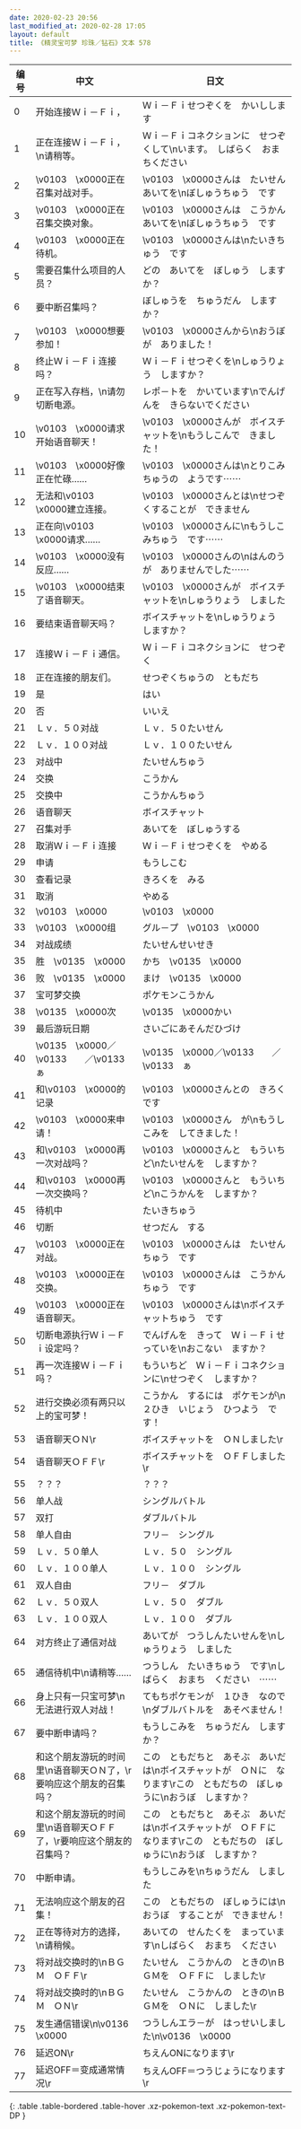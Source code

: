 ```yaml
---
date: 2020-02-23 20:56
last_modified_at: 2020-02-28 17:05
layout: default
title: 《精灵宝可梦 珍珠／钻石》文本 578
---
```

| 编号 | 中文 | 日文 |
| ---- | ---- | ---- |
| 0 | 开始连接Ｗｉ－Ｆｉ， | Ｗｉ－Ｆｉせつぞくを　かいしします |
| 1 | 正在连接Ｗｉ－Ｆｉ，\n请稍等。 | Ｗｉ－Ｆｉコネクションに　せつぞくして\nいます。　しばらく　おまちください |
| 2 | \v0103　\x0000正在召集对战对手。 | \v0103　\x0000さんは　たいせんあいてを\nぼしゅうちゅう　です |
| 3 | \v0103　\x0000正在召集交换对象。 | \v0103　\x0000さんは　こうかんあいてを\nぼしゅうちゅう　です |
| 4 | \v0103　\x0000正在待机。 | \v0103　\x0000さんは\nたいきちゅう　です |
| 5 | 需要召集什么项目的人员？ | どの　あいてを　ぼしゅう　しますか？ |
| 6 | 要中断召集吗？ | ぼしゅうを　ちゅうだん　しますか？ |
| 7 | \v0103　\x0000想要参加！ | \v0103　\x0000さんから\nおうぼが　ありました！ |
| 8 | 终止Ｗｉ－Ｆｉ连接吗？ | Ｗｉ－Ｆｉせつぞくを\nしゅうりょう　しますか？ |
| 9 | 正在写入存档，\n请勿切断电源。 | レポ－トを　かいています\nでんげんを　きらないでください |
| 10 | \v0103　\x0000请求开始语音聊天！ | \v0103　\x0000さんが　ボイスチャットを\nもうしこんで　きました！ |
| 11 | \v0103　\x0000好像正在忙碌…… | \v0103　\x0000さんは\nとりこみちゅうの　ようです⋯⋯ |
| 12 | 无法和\v0103　\x0000建立连接。 | \v0103　\x0000さんとは\nせつぞくすることが　できません |
| 13 | 正在向\v0103　\x0000请求…… | \v0103　\x0000さんに\nもうしこみちゅう　です⋯⋯ |
| 14 | \v0103　\x0000没有反应…… | \v0103　\x0000さんの\nはんのうが　ありませんでした⋯⋯ |
| 15 | \v0103　\x0000结束了语音聊天。 | \v0103　\x0000さんが　ボイスチャットを\nしゅうりょう　しました |
| 16 | 要结束语音聊天吗？ | ボイスチャットを\nしゅうりょう　しますか？ |
| 17 | 连接Ｗｉ－Ｆｉ通信。 | Ｗｉ－Ｆｉコネクションに　せつぞく |
| 18 | 正在连接的朋友们。 | せつぞくちゅうの　ともだち |
| 19 | 是 | はい |
| 20 | 否 | いいえ |
| 21 | Ｌｖ．５０对战 | Ｌｖ．５０たいせん |
| 22 | Ｌｖ．１００对战 | Ｌｖ．１００たいせん |
| 23 | 对战中 | たいせんちゅう |
| 24 | 交换 | こうかん |
| 25 | 交换中 | こうかんちゅう |
| 26 | 语音聊天 | ボイスチャット |
| 27 | 召集对手 | あいてを　ぼしゅうする |
| 28 | 取消Ｗｉ－Ｆｉ连接 | Ｗｉ－Ｆｉせつぞくを　やめる |
| 29 | 申请 | もうしこむ |
| 30 | 查看记录 | きろくを　みる |
| 31 | 取消 | やめる |
| 32 | \v0103　\x0000 | \v0103　\x0000 |
| 33 | \v0103　\x0000组 | グル－プ　\v0103　\x0000 |
| 34 | 对战成绩 | たいせんせいせき |
| 35 | 胜　\v0135　\x0000 | かち　\v0135　\x0000 |
| 36 | 败　\v0135　\x0000 | まけ　\v0135　\x0000 |
| 37 | 宝可梦交换 | ポケモンこうかん |
| 38 | \v0135　\x0000次 | \v0135　\x0000かい |
| 39 | 最后游玩日期 | さいごにあそんだひづけ |
| 40 | \v0135　\x0000／\v0133　　／\v0133　ぁ | \v0135　\x0000／\v0133　　／\v0133　ぁ |
| 41 | 和\v0103　\x0000的记录 | \v0103　\x0000さんとの　きろくです |
| 42 | \v0103　\x0000来申请！ | \v0103　\x0000さん　が\nもうしこみを　してきました！ |
| 43 | 和\v0103　\x0000再一次对战吗？ | \v0103　\x0000さんと　もういちど\nたいせんを　しますか？ |
| 44 | 和\v0103　\x0000再一次交换吗？ | \v0103　\x0000さんと　もういちど\nこうかんを　しますか？ |
| 45 | 待机中 | たいきちゅう |
| 46 | 切断 | せつだん　する |
| 47 | \v0103　\x0000正在对战。 | \v0103　\x0000さんは　たいせんちゅう　です |
| 48 | \v0103　\x0000正在交换。 | \v0103　\x0000さんは　こうかんちゅう　です |
| 49 | \v0103　\x0000正在语音聊天。 | \v0103　\x0000さんは\nボイスチャットちゅう　です |
| 50 | 切断电源执行Ｗｉ－Ｆｉ设定吗？ | でんげんを　きって　Ｗｉ－Ｆｉせっていを\nおこない　ますか？ |
| 51 | 再一次连接Ｗｉ－Ｆｉ吗？ | もういちど　Ｗｉ－Ｆｉコネクションに\nせつぞく　しますか？ |
| 52 | 进行交换必须有两只以上的宝可梦！ | こうかん　するには　ポケモンが\n２ひき　いじょう　ひつよう　です！ |
| 53 | 语音聊天ＯＮ\r | ボイスチャットを　ＯＮしました\r |
| 54 | 语音聊天ＯＦＦ\r | ボイスチャットを　ＯＦＦしました\r |
| 55 | ？？？ | ？？？ |
| 56 | 单人战 | シングルバトル |
| 57 | 双打 | ダブルバトル |
| 58 | 单人自由 | フリ－　シングル |
| 59 | Ｌｖ．５０单人 | Ｌｖ．５０　シングル |
| 60 | Ｌｖ．１００单人 | Ｌｖ．１００　シングル |
| 61 | 双人自由 | フリ－　ダブル |
| 62 | Ｌｖ．５０双人 | Ｌｖ．５０　ダブル |
| 63 | Ｌｖ．１００双人 | Ｌｖ．１００　ダブル |
| 64 | 对方终止了通信对战 | あいてが　つうしんたいせんを\nしゅうりょう　しました |
| 65 | 通信待机中\n请稍等…… | つうしん　たいきちゅう　です\nしばらく　おまち　ください　⋯⋯ |
| 66 | 身上只有一只宝可梦\n无法进行双人对战！ | てもちポケモンが　１ひき　なので\nダブルバトルを　あそべません！ |
| 67 | 要中断申请吗？ | もうしこみを　ちゅうだん　しますか？ |
| 68 | 和这个朋友游玩的时间里\n语音聊天ＯＮ了，\r要响应这个朋友的召集吗？ | この　ともだちと　あそぶ　あいだは\nボイスチャットが　ＯＮに　なります\rこの　ともだちの　ぼしゅうに\nおうぼ　しますか？ |
| 69 | 和这个朋友游玩的时间里\n语音聊天ＯＦＦ了，\r要响应这个朋友的召集吗？ | この　ともだちと　あそぶ　あいだは\nボイスチャットが　ＯＦＦに　なります\rこの　ともだちの　ぼしゅうに\nおうぼ　しますか？ |
| 70 | 中断申请。 | もうしこみを\nちゅうだん　しました |
| 71 | 无法响应这个朋友的召集！ | この　ともだちの　ぼしゅうには\nおうぼ　することが　できません！ |
| 72 | 正在等待对方的选择，\n请稍候。 | あいての　せんたくを　まっています\nしばらく　おまち　ください |
| 73 | 将对战交换时的\nＢＧＭ　ＯＦＦ\r | たいせん　こうかんの　ときの\nＢＧＭを　ＯＦＦに　しました\r |
| 74 | 将对战交换时的\nＢＧＭ　ＯＮ\r | たいせん　こうかんの　ときの\nＢＧＭを　ＯＮに　しました\r |
| 75 | 发生通信错误\n\v0136　\x0000 | つうしんエラ－が　はっせいしました\n\v0136　\x0000 |
| 76 | 延迟ON\r | ちえんONになります\r |
| 77 | 延迟OFF＝变成通常情况\r | ちえんOFF＝つうじょうになります\r |
{: .table .table-bordered .table-hover .xz-pokemon-text .xz-pokemon-text-DP }